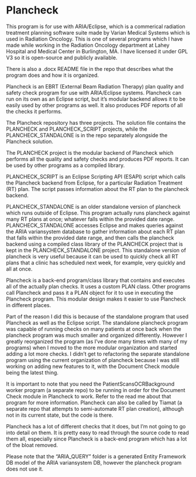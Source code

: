 # Plancheck

This program is for use with ARIA/Eclipse, which is a commerical radiation treatment planning software suite made by Varian Medical Systems which is used in Radiation Oncology. This is one of several programs which I have made while working in the Radiation Oncology department at Lahey Hospital and Medical Center in Burlington, MA. I have licensed it under GPL V3 so it is open-source and publicly available.

There is also a .docx README file in the repo that describes what the program does and how it is organized.

Plancheck is an EBRT (External Beam Radiation Therapy) plan quality and safety check program for use with ARIA/Eclipse systems. Plancheck can run on its own as an Eclipse script, but it’s modular backend allows it to be easily used by other programs as well. It also produces PDF reports of all the checks it performs.

The Plancheck repository has three projects. The solution file contains the PLANCHECK and PLANCHECK_SCRIPT projects, while the PLANCHECK_STANDALONE is in the repo separately alongside the Plancheck solution.

The PLANCHECK project is the modular backend of Plancheck which performs all the quality and safety checks and produces PDF reports. It can be used by other programs as a compiled library.

PLANCHECK_SCRIPT is an Eclipse Scripting API (ESAPI) script which calls the Plancheck backend from Eclipse, for a particular Radiation Treatment (RT) plan. The script passes information about the RT plan to the plancheck backend.

PLANCHECK_STANDALONE is an older standalone version of plancheck which runs outside of Eclipse. This program actually runs plancheck against many RT plans at once; whatever falls within the provided date range. PLANCHECK_STANDALONE accesses Eclipse and makes queries against the ARIA variansystem database to gather information about each RT plan that falls within the provided date range, and then calls the plancheck backend using a compiled class library of the PLANCHECK project that is kept in the PLANCHECK_STANDALONE project. This standalone version of plancheck is very useful because it can be used to quickly check all RT plans that a clinic has scheduled next week, for example, very quickly and all at once.

Plancheck is a back-end program/class library that contains and executes all of the actually plan checks. It uses a custom PLAN class. Other programs call Plancheck and pass it a PLAN object for it to use in executing the Plancheck program. This modular design makes it easier to use Plancheck in different places.

Part of the reason I did this is because of the standalone program that used Plancheck as well as the Eclipse script. The standalone plancheck program was capable of running checks on many patients at once back when the plancheck program was much smaller and organized differently. However I greatly reorganized the program (as I’ve done many times with many of my programs) when I moved to the more modular organization and started adding a lot more checks. I didn’t get to refactoring the separate standalone program using the current organization of plancheck because I was still working on adding new features to it, with the Document Check module being the latest thing. 

It is important to note that you need the PatientScansOCRBackground worker program (a separate repo) to be running in order for the Document Check module in Plancheck to work. Refer to the read me about that program for more information.
Plancheck can also be called by Tiamat (a separate repo that attempts to semi-automate RT plan creation), although not in its current state, but the code is there. 
	
Plancheck has a lot of different checks that it does, but I’m not going to go into detail on them. It is pretty easy to read through the source code to read them all, especially since Plancheck is a back-end program which has a lot of the bloat removed.

Please note that the “ARIA_QUERY” folder is a generated Entity Framework DB model of the ARIA variansystem DB, however the plancheck program does not use it.

